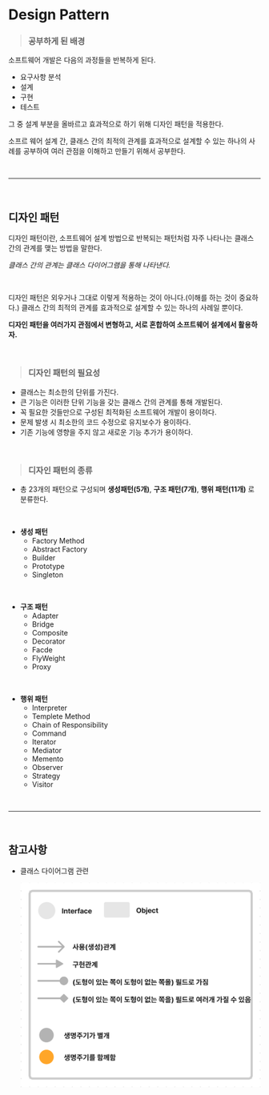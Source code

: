 # **Design Pattern**

>### **공부하게 된 배경**

소프트웨어 개발은 다음의 과정들을 반복하게 된다.
- 요구사항 분석
- 설계
- 구현
- 테스트

그 중 설계 부분을 올바르고 효과적으로 하기 위해 디자인 패턴을 적용한다.

소프르 웨어 설계 간, 클래스 간의 최적의 관계를 효과적으로 설계할 수 있는 하나의 사례를 공부하여 여러 관점을 이해하고 만들기 위해서 공부한다.

<br><hr><br>

## **디자인 패턴**

디자인 패턴이란, 소프트웨어 설계 방법으로 반복되는 패턴처럼 자주 나타나는 클래스 간의 관계를 맺는 방법을 말한다. 

*클래스 간의 관계는 클래스 다이어그램을 통해 나타낸다.*

<br>

디자인 패턴은 외우거나 그대로 이렇게 적용하는 것이 아니다.(이해를 하는 것이 중요하다.) 클래스 간의 최적의 관계를 효과적으로 설계할 수 있는 하나의 사례일 뿐이다.

**디자인 패턴을 여러가지 관점에서 변형하고, 서로 혼합하여 소프트웨어 설계에서 활용하자.**

<br>

>### **디자인 패턴의 필요성**
- 클래스는 최소한의 단위를 가진다.
- 큰 기능은 이러한 단위 기능을 갖는 클래스 간의 관계를 통해 개발된다.
- 꼭 필요한 것들만으로 구성된 최적화된 소프트웨어 개발이 용이하다.
- 문제 발생 시 최소한의 코드 수정으로 유지보수가 용이하다.
- 기존 기능에 영향을 주지 않고 새로운 기능 추가가 용이하다.

<br>

> ### **디자인 패턴의 종류**
- 총 23개의 패턴으로 구성되며 **생성패턴(5개)**, **구조 패턴(7개)**, **행위 패턴(11개)** 로 분류한다.

<br>

- **생성 패턴**
    - Factory Method
    - Abstract Factory
    - Builder
    - Prototype
    - Singleton

<br>

- **구조 패턴**
    - Adapter
    - Bridge
    - Composite
    - Decorator
    - Facde
    - FlyWeight
    - Proxy

<br>

- **행위 패턴**
    - Interpreter
    - Templete Method
    - Chain of Responsibility
    - Command
    - Iterator
    - Mediator
    - Memento
    - Observer
    - Strategy
    - Visitor

<br><hr><br>

## **참고사항**

- 클래스 다이어그램 관련
    
    ![diagram-explain.png](/img/diagram-explain.png)
